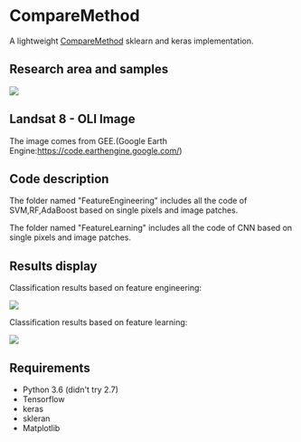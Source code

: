 # CompareMethod
A lightweight [CompareMethod](https://github.com/zhangtao151820/CompareMethod/blob/master/remotesensing-410868-peer-review.pdf) sklearn and keras implementation.

## Research area and samples
![](https://github.com/zhangtao151820/CompareMethod/blob/master/results/Figure%201.jpg)

## Landsat 8 - OLI Image
The image comes from GEE.(Google Earth Engine:https://code.earthengine.google.com/)

## Code description

The folder named "FeatureEngineering" includes all the code of SVM,RF,AdaBoost based on single pixels and image patches.

The folder named "FeatureLearning" includes all the code of CNN based on single pixels and image patches.

## Results display

Classification results based on feature engineering:

![](https://github.com/zhangtao151820/CompareMethod/blob/master/results/Figure%207.jpg)

Classification results based on feature learning:

![](https://github.com/zhangtao151820/CompareMethod/blob/master/results/Figure%209.jpg)


## Requirements
- Python 3.6 (didn't try 2.7)
- Tensorflow
- keras
- skleran
- Matplotlib